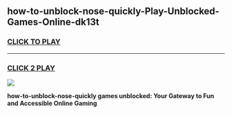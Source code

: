 
## how-to-unblock-nose-quickly-Play-Unblocked-Games-Online-dk13t
<h3>
<a href="https://premium76.site?title=how-to-unblock-nose-quickly&ref=25A">CLICK TO PLAY</a></h3>
<hr>

<h3>
<a href="https://premium76.site?title=how-to-unblock-nose-quickly&ref=25A">CLICK 2 PLAY</a>
  
</h3>

<a href="https://premium76.site?title=how-to-unblock-nose-quickly&ref=25A"><img src="https://clearcache.store/games.png"></a>


**how-to-unblock-nose-quickly games unblocked: Your Gateway to Fun and Accessible Online Gaming**

